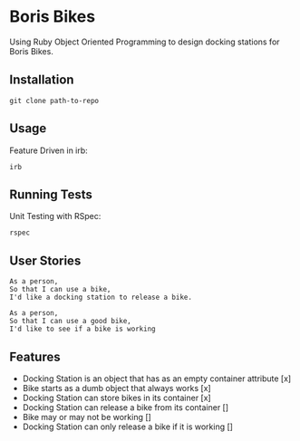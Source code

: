 # Boris Bikes

Using Ruby Object Oriented Programming to design docking stations for Boris Bikes.

## Installation

`git clone path-to-repo`

## Usage

Feature Driven in irb:

`irb`

## Running Tests

Unit Testing with RSpec:

`rspec`

## User Stories

```
As a person,
So that I can use a bike,
I'd like a docking station to release a bike.

As a person,
So that I can use a good bike,
I'd like to see if a bike is working
```

## Features

* Docking Station is an object that has as an empty container attribute [x]
* Bike starts as a dumb object that always works [x]
* Docking Station can store bikes in its container [x]
* Docking Station can release a bike from its container []
* Bike may or may not be working []
* Docking Station can only release a bike if it is working []
